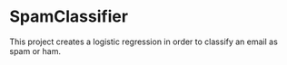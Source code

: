 # SpamClassifier
This project creates a logistic regression in order to classify an email as spam or ham.
